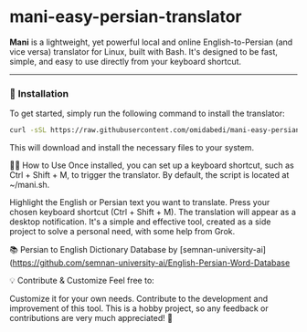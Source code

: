 # mani-easy-persian-translator

**Mani** is a lightweight, yet powerful local and online English-to-Persian (and vice versa) translator for Linux, built with Bash. It's designed to be fast, simple, and easy to use directly from your keyboard shortcut.

---

### 🚀 **Installation**

To get started, simply run the following command to install the translator:

```bash
curl -sSL https://raw.githubusercontent.com/omidabedi/mani-easy-persian-translator/refs/heads/main/mani-installer.sh | sh
```

This will download and install the necessary files to your system.

🧑‍💻 How to Use
Once installed, you can set up a keyboard shortcut, such as Ctrl + Shift + M, to trigger the translator. By default, the script is located at ~/mani.sh.

Highlight the English or Persian text you want to translate.
Press your chosen keyboard shortcut (Ctrl + Shift + M).
The translation will appear as a desktop notification.
It's a simple and effective tool, created as a side project to solve a personal need, with some help from Grok.

📚 Persian to English Dictionary Database by [semnan-university-ai](https://github.com/semnan-university-ai/English-Persian-Word-Database

💡 Contribute & Customize
Feel free to:

Customize it for your own needs.
Contribute to the development and improvement of this tool.
This is a hobby project, so any feedback or contributions are very much appreciated! 💙
